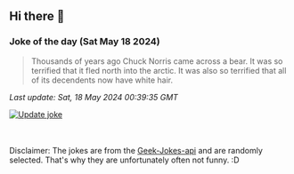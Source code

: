 ## Hi there 👋

### Joke of the day (Sat May 18 2024)
<!-- joke -->
>Thousands of years ago Chuck Norris came across a bear. It was so terrified that it fled north into the arctic. It was also so terrified that all of its decendents now have white hair.
<!-- /joke -->

*Last update: Sat, 18 May 2024 00:39:35 GMT*

[![Update joke](https://github.com/nclskfm/nclskfm/actions/workflows/joke.yml/badge.svg)](https://github.com/nclskfm/nclskfm/actions/workflows/joke.yml)

<br><br>
Disclaimer: The jokes are from the [Geek-Jokes-api](https://github.com/sameerkumar18/geek-joke-api) and are randomly selected. That's why they are unfortunately often not funny. :D
